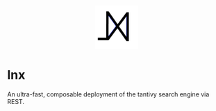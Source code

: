 <p align="center">
  <img width="20%" src="https://github.com/ChillFish8/lnx/blob/master/assets/logo.png" alt="Lust Logo">
</p>


# lnx
An ultra-fast, composable deployment of the tantivy search engine via REST.
